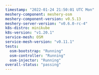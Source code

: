 ```yaml
---
timestamp: "2022-01-24 21:50:01 UTC Mon"
meshery-component: meshery-osm
meshery-component-version: v0.5.13
meshery-server-version: "v0.6.0-rc-4"
k8s-distro: minikube
k8s-version: "v1.20.1"
service-mesh: OSM
service-mesh-version: "v0.11.1"
tests:
  osm-bootstrap: "Running"
  osm-controller: "Running"
  osm-injector: "Running"
overall-status: "passing"
---
```

